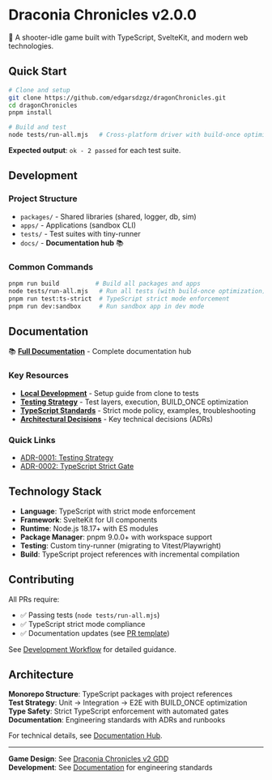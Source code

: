 # Draconia Chronicles v2.0.0

🐉 A shooter-idle game built with TypeScript, SvelteKit, and modern web technologies.

## Quick Start

```bash
# Clone and setup
git clone https://github.com/edgarsdzgz/dragonChronicles.git
cd dragonChronicles
pnpm install

# Build and test
node tests/run-all.mjs   # Cross-platform driver with build-once optimization
```

**Expected output**: `ok - 2 passed` for each test suite.

## Development

### Project Structure

- `packages/` - Shared libraries (shared, logger, db, sim)
- `apps/` - Applications (sandbox CLI)
- `tests/` - Test suites with tiny-runner
- `docs/` - **Documentation hub** 📚

### Common Commands

```bash
pnpm run build          # Build all packages and apps
node tests/run-all.mjs   # Run all tests (with build-once optimization)
pnpm run test:ts-strict  # TypeScript strict mode enforcement
pnpm run dev:sandbox     # Run sandbox app in dev mode
```

## Documentation

📚 **[Full Documentation](./docs/README.md)** - Complete documentation hub

### Key Resources

- **[Local Development](./docs/runbooks/local-dev.md)** - Setup guide from clone to tests
- **[Testing Strategy](./docs/engineering/testing.md)** - Test layers, execution, BUILD_ONCE optimization
- **[TypeScript Standards](./docs/engineering/typescript.md)** - Strict mode policy, examples, troubleshooting
- **[Architectural Decisions](./docs/adr/)** - Key technical decisions (ADRs)

### Quick Links

- [ADR-0001: Testing Strategy](./docs/adr/0001-testing-strategy.md)
- [ADR-0002: TypeScript Strict Gate](./docs/adr/0002-typescript-strict-gate.md)

## Technology Stack

- **Language**: TypeScript with strict mode enforcement
- **Framework**: SvelteKit for UI components  
- **Runtime**: Node.js 18.17+ with ES modules
- **Package Manager**: pnpm 9.0.0+ with workspace support
- **Testing**: Custom tiny-runner (migrating to Vitest/Playwright)
- **Build**: TypeScript project references with incremental compilation

## Contributing

All PRs require:

- ✅ Passing tests (`node tests/run-all.mjs`)
- ✅ TypeScript strict mode compliance
- ✅ Documentation updates (see [PR template](./.github/pull_request_template.md))

See [Development Workflow](./docs/runbooks/local-dev.md#development-workflow) for detailed guidance.

## Architecture

**Monorepo Structure**: TypeScript packages with project references  
**Test Strategy**: Unit → Integration → E2E with BUILD_ONCE optimization  
**Type Safety**: Strict TypeScript enforcement with automated gates  
**Documentation**: Engineering standards with ADRs and runbooks

For technical details, see [Documentation Hub](./docs/README.md).

---

**Game Design**: See [Draconia Chronicles v2 GDD](./Draconia_Chronicles_v2_GDD.md)  
**Development**: See [Documentation](./docs/README.md) for engineering standards
